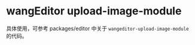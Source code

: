 # wangEditor upload-image-module

具体使用，可参考 packages/editor 中关于 `wangeditor-upload-image-module` 的代码。

